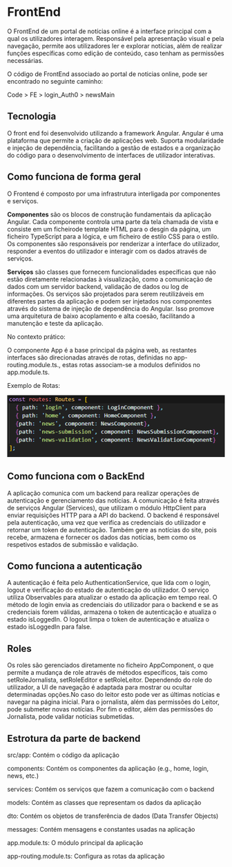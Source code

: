 # FrontEnd

O FrontEnd de um portal de notícias online é a interface principal com a qual os utilizadores interagem. Responsável pela apresentação visual e pela navegação, permite aos utilizadores ler e explorar notícias, além de realizar funções específicas como edição de conteúdo, caso tenham as permissões necessárias.

O código de FrontEnd associado ao portal de noticias online, pode ser encontrado no seguinte caminho:

Code > FE > login_Auth0 > newsMain

## Tecnologia

O front end foi desenvolvido utilizando a framework Angular. Angular é uma plataforma que permite a criação de aplicações web. Suporta modularidade e injeção de dependência, facilitando a gestão de estados e a organização do código para o desenvolvimento de interfaces de utilizador interativas.

## Como funciona de forma geral

O Frontend é composto por uma infrastrutura interligada por componentes e serviços.

**Componentes** são os blocos de construção fundamentais da aplicação Angular. Cada componente controla uma parte da tela chamada de vista e consiste em um ficheirode template HTML para o desgin da página, um ficheiro TypeScript para a lógica, e um ficheiro de estilo CSS para o estilo. Os componentes são responsáveis por renderizar a interface do utilizador, responder a eventos do utilizador e interagir com os dados através de serviços.

**Serviços** são classes que fornecem funcionalidades específicas que não estão diretamente relacionadas à visualização, como a comunicação de dados com um servidor backend, validação de dados ou log de informações. Os serviços são projetados para serem reutilizáveis em diferentes partes da aplicação e podem ser injetados nos componentes através do sistema de injeção de dependência do Angular. Isso promove uma arquitetura de baixo acoplamento e alta coesão, facilitando a manutenção e teste da aplicação.

No contexto prático:

O componente App é a base principal da página web, as restantes interfaces são direcionadas através de rotas, definidas no app-routing.module.ts., estas rotas associam-se a modulos definidos no app.module.ts.

Exemplo de Rotas:

![1716151506885](image/FrontEnd/1716151506885.png)

## Como funciona com o BackEnd

A aplicação comunica com um backend para realizar operações de autenticação e gerenciamento das notícias. A comunicação é feita através de serviços Angular (Services), que utilizam o módulo HttpClient para enviar requisições HTTP para a API do backend. O backend é responsável pela autenticação, uma vez que verifica as credenciais do utilizador e retornar um token de autenticação.
Também gere as notícias do site, pois recebe, armazena e fornecer os dados das notícias, bem como os respetivos estados de submissão e validação.

## Como funciona a autenticação

A autenticação é feita pelo AuthenticationService, que lida com o login, logout e verificação do estado de autenticação do utilizador. O serviço utiliza Observables para atualizar o estado da aplicação em tempo real. O método de login envia as credenciais do utilizador para o backend e se as credenciais forem válidas, armazena o token de autenticação e atualiza o estado isLoggedIn. O logout limpa o token de autenticação e atualiza o estado isLoggedIn para false.

## Roles

Os roles são gerenciados diretamente no ficheiro AppComponent, o que permite a mudança de role através de métodos específicos, tais como setRoleJornalista, setRoleEditor e setRoleLeitor. Dependendo do role do utilizador, a UI de navegação é adaptada para mostrar ou ocultar determinadas opções.No caso do leitor esto pode ver as últimas notícias e navegar na página inicial. Para o jornalista, além das permissões do Leitor, pode submeter novas notícias. Por fim o editor, além das permissões do Jornalista, pode validar notícias submetidas.

## Estrotura da parte de backend
src/app: Contém o código da aplicação

components: Contém os componentes da aplicação (e.g., home, login, news, etc.)

services: Contém os serviços que fazem a comunicação com o backend

models: Contém as classes que representam os dados da aplicação

dto: Contém os objetos de transferência de dados (Data Transfer Objects)

messages: Contém mensagens e constantes usadas na aplicação

app.module.ts: O módulo principal da aplicação

app-routing.module.ts: Configura as rotas da aplicação